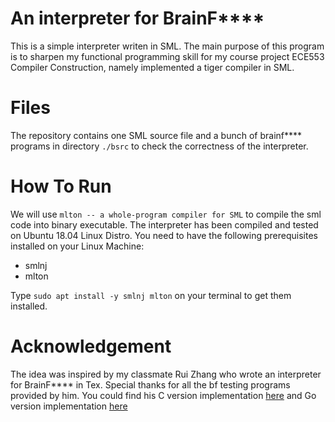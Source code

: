 # An interpreter for BrainF****
This is a simple interpreter writen in SML. The main purpose of this program is to sharpen my functional programming skill for my course project ECE553 Compiler Construction, namely implemented a tiger compiler in SML.

# Files
The repository contains one SML source file and a bunch of brainf**** programs in directory `./bsrc` to check the correctness of the interpreter.

# How To Run
We will use `mlton -- a whole-program compiler for SML` to compile the sml code into binary executable. The interpreter has been compiled and tested on Ubuntu 18.04 Linux Distro. You need to have the following prerequisites installed on your Linux Machine:

* smlnj
* mlton

Type `sudo apt install -y smlnj mlton` on your terminal to get them installed.


# Acknowledgement

The idea was inspired by my classmate Rui Zhang who wrote an interpreter for BrainF**** in Tex. Special thanks for all the bf testing programs provided by him. You could find his C version implementation [here](https://github.com/z-rui/bf) and Go version implementation [here](https://github.com/z-rui/bfgo)
